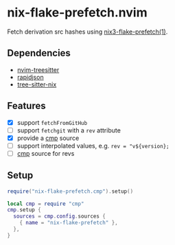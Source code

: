 # nix-flake-prefetch.nvim

Fetch derivation src hashes using [nix3-flake-prefetch(1)][nix-flake-prefetch].

## Dependencies

- [nvim-treesitter]
- [rapidjson]
- [tree-sitter-nix]

## Features

- [x] support `fetchFromGitHub`
- [ ] support `fetchgit` with a `rev` attribute
- [x] provide a [cmp] source
- [ ] support interpolated values, e.g. `rev = "v${version};`
- [ ] [cmp] source for revs

## Setup

```lua
require("nix-flake-prefetch.cmp").setup()

local cmp = require "cmp"
cmp.setup {
  sources = cmp.config.sources {
    { name = "nix-flake-prefetch" },
  },
}
```

[cmp]: https://github.com/hrsh7th/nvim-cmp
[nix-flake-prefetch]: https://nixos.org/manual/nix/stable/command-ref/new-cli/nix3-flake-prefetch.html
[nvim-treesitter]: https://github.com/nvim-treesitter/nvim-treesitter
[rapidjson]: https://github.com/xpol/lua-rapidjson
[tree-sitter-nix]: https://github.com/cstrahan/tree-sitter-nix
